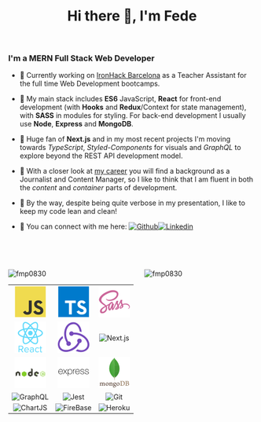 <h1 align="center">Hi there 👋, I'm Fede</h1>

<br>

<h3 align="left">I'm a MERN Full Stack Web Developer</h3>

- 🔭 Currently working on [IronHack Barcelona](https://www.ironhack.com/en/barcelona) as a Teacher Assistant for the full time Web Development bootcamps.
  
- :star2: My main stack includes **ES6** JavaScript, **React** for front-end development (with **Hooks** and **Redux**/Context for state management), with **SASS** in modules for styling. For back-end development I usually use **Node**, **Express** and **MongoDB**.
  
- :rocket: Huge fan of **Next.js** and in my most recent projects I'm moving towards *TypeScript*, *Styled-Components* for visuals and *GraphQL* to explore beyond the REST API development model.
  
- :hear_no_evil: With a closer look at [my career](https://www.linkedin.com/in/fede-muniente/) you will find a background as a Journalist and Content Manager, so I like to think that I am fluent in both the *content* and *container* parts of development.
    
- :see_no_evil: By the way, despite being quite verbose in my presentation, I like to keep my code lean and clean!
  
- :speak_no_evil: You can connect with me here: [![Github](https://img.shields.io/badge/-Github-000?style=flat&logo=Github&logoColor=white)](https://github.com/fmp0830)[![Linkedin](https://img.shields.io/badge/-LinkedIn-blue?style=flat&logo=Linkedin&logoColor=white)](https://www.linkedin.com/in/fede-muniente/)

<br>
<br>
<br>

<p><img align="left" src="https://github-readme-stats.vercel.app/api/top-langs?username=fmp0830&show_icons=true&theme=dark&locale=en&layout=compact" alt="fmp0830" width="40%"/><img align="right" src="https://github-readme-stats.vercel.app/api?username=fmp0830&show_icons=true&theme=dark&locale=en" alt="fmp0830" width="45%"/></p><br>


|                                                              |                                                              |                                                              |
| :----------------------------------------------------------: | :----------------------------------------------------------: | :----------------------------------------------------------: |
| <img src="https://raw.githubusercontent.com/devicons/devicon/master/icons/javascript/javascript-original.svg" alt="JS" height="64px" /> | <img src="https://raw.githubusercontent.com/devicons/devicon/master/icons/typescript/typescript-original.svg" alt="TS" height="64px;" /> | <img src="https://raw.githubusercontent.com/devicons/devicon/master/icons/sass/sass-original.svg" alt="SASS" height="64px;" /> |
| <img src="https://raw.githubusercontent.com/devicons/devicon/master/icons/react/react-original-wordmark.svg" alt="React" height="64px;" /> | <img src="https://raw.githubusercontent.com/devicons/devicon/master/icons/redux/redux-original.svg" alt="Redux" height="64px;" /> | <img src="https://cdn.worldvectorlogo.com/logos/nextjs-3.svg" alt="Next.js" height="64px;" /> |
| <img src="https://raw.githubusercontent.com/devicons/devicon/master/icons/nodejs/nodejs-original-wordmark.svg" alt="Node" height="64px;" /> | <img src="https://raw.githubusercontent.com/devicons/devicon/master/icons/express/express-original-wordmark.svg" alt="Express" height="64px;" /> | <img src="https://raw.githubusercontent.com/devicons/devicon/master/icons/mongodb/mongodb-original-wordmark.svg" alt="MongoDB" height="64px;" /> |
| <img src="https://www.vectorlogo.zone/logos/graphql/graphql-icon.svg" alt="GraphQL" height="64px;" /> | <img src="https://www.vectorlogo.zone/logos/jestjsio/jestjsio-icon.svg" alt="Jest" height="64px;" /> | <img src="https://www.vectorlogo.zone/logos/git-scm/git-scm-icon.svg" alt="Git" height="64px;" /> |
| <img src="https://www.chartjs.org/media/logo-title.svg" alt="ChartJS" height="64px;" /> | <img src="https://www.vectorlogo.zone/logos/firebase/firebase-icon.svg" alt="FireBase" height="64px;"/> | <img src="https://www.vectorlogo.zone/logos/heroku/heroku-icon.svg" alt="Heroku" height="64px;" /> |
<!--
**FMP0830/FMP0830** is a ✨ _special_ ✨ repository because its `README.md` (this file) appears on your GitHub profile.

Here are some ideas to get you started:

- 🔭 I’m currently working on ...
- 🌱 I’m currently learning ...
- 👯 I’m looking to collaborate on ...
- 🤔 I’m looking for help with ...
- 💬 Ask me about ...
- 📫 How to reach me: ...
- 😄 Pronouns: ...
- ⚡ Fun fact: ...
-->
